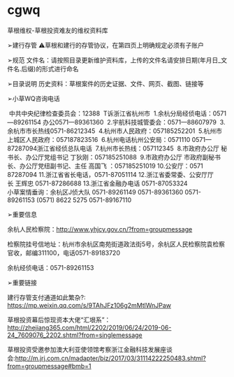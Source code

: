 # cgwq
草根维权-草根投资难友的维权资料库

➢建行存管
⚠️草根和建行的存管协议，在第四页上明确规定必须有子账户

➢规范
文件名：请按照目录更新维护资料库，上传的文件名请安排日期(年月日_文件名.后缀)的形式进行命名

➢目录说明
历史资料：草根案件的历史证据、文件、网页、截图、链接等

➢小草WQ咨询电话

 中共中央纪律检查委员会：12388  T诉浙江省杭州市
 1.余杭分局经侦电话：0571—89261154 办公0571—89361360
 2.宇航科技城管委会：0571—88607979
 3.余杭市市长热线0571-86212345
 4.杭州市人民政府：057185252201 
 5.杭州市上城区人民政府：057187823516 
 6.杭州电话杭州公安局：0571110 
0571—87287094浙江省经侦总队电话
 7.杭州市长热线：057112345 
 8.市政府办公厅 秘书长、办公厅党组书记 丁狄刚：057185251088 
 9.市政府办公厅 市政府副秘书长、办公厅党纽副书记、主任 高国飞 ：057185251019 
10.公安厅：0571 87287094
11.浙江省省长电话，0571-87051114
12.浙江省委常委、公安厅厅长 王辉忠 0571-87286688
13.浙江省金融办电话 0571-87053324  
小草案情垂询：余杭区J侦大队 
0571-89261149
0571-89361360
0571-89261153 
‭(0571) 8622 5275‬
0571-89167110

➢重要信息

余杭人民检察院：http://www.yhjcy.gov.cn/?from=groupmessage

检察院挂号信地址：杭州市余杭区南苑街道政法街5号，余杭区人民检察院袁检察官收，邮编311100，电话0571-89183720

余杭经侦电话：0571-89261153


➢重要链接

建行存管支付通道如此繁杂?: https://mp.weixin.qq.com/s/9TAhJFz106g2mMtlWnJPaw

草根投资幕后惊现资本大佬“汇垠系”：http://zhejiang365.com/html/2202/2019/06/24/2019-06-24_7609076_2202.shtml?from=singlemessage

草根投资受邀参加澳大利亚使领馆考察浙江金融科技发展座谈会:http://m.jrj.com.cn/madapter/biz/2017/03/31114222250483.shtml?from=groupmessage#bmb=1
